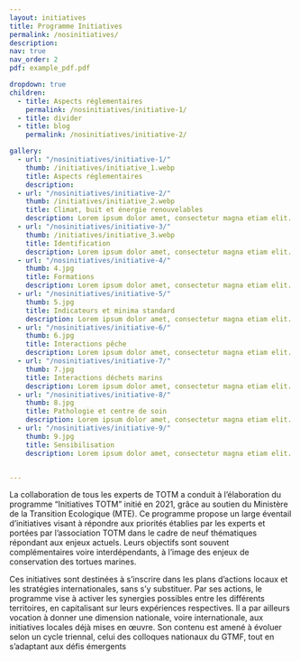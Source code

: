```yaml
---
layout: initiatives
title: Programme Initiatives
permalink: /nosinitiatives/
description: 
nav: true
nav_order: 2
pdf: example_pdf.pdf

dropdown: true
children:
  - title: Aspects réglementaires
    permalink: /nosinitiatives/initiative-1/
  - title: divider
  - title: blog
    permalink: /nosinitiatives/initiative-2/

gallery:
  - url: "/nosinitiatives/initiative-1/"
    thumb: /initiatives/initiative_1.webp
    title: Aspects réglementaires
    description: 
  - url: "/nosinitiatives/initiative-2/"
    thumb: /initiatives/initiative_2.webp
    title: Climat, buit et énergie renouvelables
    description: Lorem ipsum dolor amet, consectetur magna etiam elit. Etiam sed ultrices.
  - url: "/nosinitiatives/initiative-3/"
    thumb: /initiatives/initiative_3.webp
    title: Identification
    description: Lorem ipsum dolor amet, consectetur magna etiam elit. Etiam sed ultrices.
  - url: "/nosinitiatives/initiative-4/"
    thumb: 4.jpg
    title: Formations
    description: Lorem ipsum dolor amet, consectetur magna etiam elit. Etiam sed ultrices.
  - url: "/nosinitiatives/initiative-5/"
    thumb: 5.jpg
    title: Indicateurs et minima standard
    description: Lorem ipsum dolor amet, consectetur magna etiam elit. Etiam sed ultrices.
  - url: "/nosinitiatives/initiative-6/"
    thumb: 6.jpg
    title: Interactions pêche
    description: Lorem ipsum dolor amet, consectetur magna etiam elit. Etiam sed ultrices.
  - url: "/nosinitiatives/initiative-7/"
    thumb: 7.jpg
    title: Interactions déchets marins
    description: Lorem ipsum dolor amet, consectetur magna etiam elit. Etiam sed ultrices.
  - url: "/nosinitiatives/initiative-8/"
    thumb: 8.jpg
    title: Pathologie et centre de soin
    description: Lorem ipsum dolor amet, consectetur magna etiam elit. Etiam sed ultrices.
  - url: "/nosinitiatives/initiative-9/"
    thumb: 9.jpg
    title: Sensibilisation
    description: Lorem ipsum dolor amet, consectetur magna etiam elit. Etiam sed ultrices.


---
```


La collaboration de tous les experts de TOTM a conduit à l’élaboration du programme “Initiatives TOTM” initié en 2021, grâce au soutien du Ministère de la Transition Ecologique (MTE). Ce programme propose un large éventail d’initiatives visant à répondre aux priorités établies par les experts et portées par l’association TOTM dans le cadre de neuf thématiques répondant aux enjeux actuels. Leurs objectifs sont souvent complémentaires voire interdépendants, à l’image des enjeux de conservation des tortues marines.

Ces initiatives sont destinées à s’inscrire dans les plans d’actions locaux et les stratégies internationales, sans s’y substituer. Par ses actions, le programme vise à activer les synergies possibles entre les différents territoires, en capitalisant sur leurs expériences respectives. Il a par ailleurs vocation à donner une dimension nationale, voire internationale, aux initiatives locales déjà mises en œuvre. Son contenu est amené à évoluer selon un cycle triennal, celui des colloques nationaux du GTMF, tout en s’adaptant aux défis émergents

